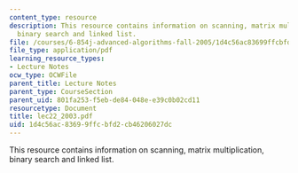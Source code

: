```yaml
---
content_type: resource
description: This resource contains information on scanning, matrix multiplication,
  binary search and linked list.
file: /courses/6-854j-advanced-algorithms-fall-2005/1d4c56ac83699ffcbfd2cb46206027dc_lec22_2003.pdf
file_type: application/pdf
learning_resource_types:
- Lecture Notes
ocw_type: OCWFile
parent_title: Lecture Notes
parent_type: CourseSection
parent_uid: 801fa253-f5eb-de84-048e-e39c0b02cd11
resourcetype: Document
title: lec22_2003.pdf
uid: 1d4c56ac-8369-9ffc-bfd2-cb46206027dc
---
```

This resource contains information on scanning, matrix multiplication, binary search and linked list.

